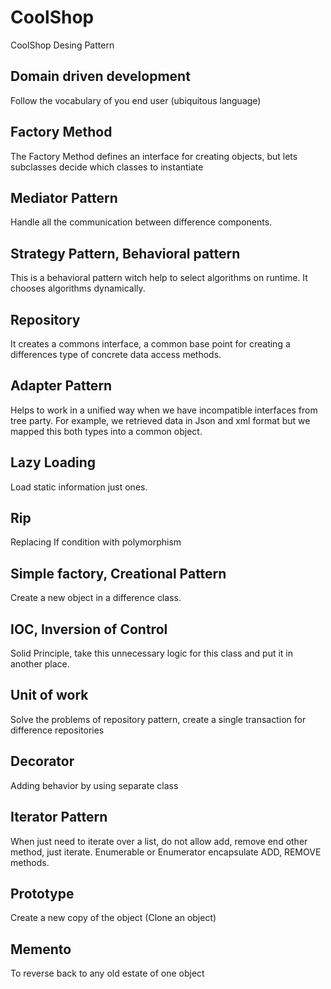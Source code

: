 # CoolShop
CoolShop Desing Pattern

 
## Domain driven development 
Follow the vocabulary of you end user (ubiquitous language)
## Factory Method
The Factory Method defines an interface for creating objects, but lets subclasses decide which classes to instantiate
## Mediator Pattern
Handle all the communication between difference components.
## Strategy Pattern, Behavioral pattern
This is a behavioral pattern witch help to select algorithms on runtime. It chooses algorithms dynamically.
## Repository
It creates a commons interface, a common base point for creating a differences type of concrete data access methods.
## Adapter Pattern
Helps to work in a unified way when we have incompatible interfaces from tree party. For example, we retrieved data in Json and xml format but we mapped this both  types into a common object.
## Lazy Loading 
Load static information just ones. 
## Rip 
Replacing If condition with polymorphism 
## Simple factory, Creational Pattern
Create a new object in a difference class.
## IOC, Inversion of Control
Solid Principle, take this unnecessary logic for this class and put it in another place. 
## Unit of work 
Solve the problems of repository pattern, create a single transaction for difference repositories
## Decorator 
Adding behavior by using separate class
##  Iterator Pattern
When just need to iterate over a list, do not allow add, remove end other method, just iterate. Enumerable or Enumerator encapsulate ADD, REMOVE methods.
## Prototype
Create a new copy of the object (Clone an object)
## Memento
To reverse back to any old estate of one object

 



